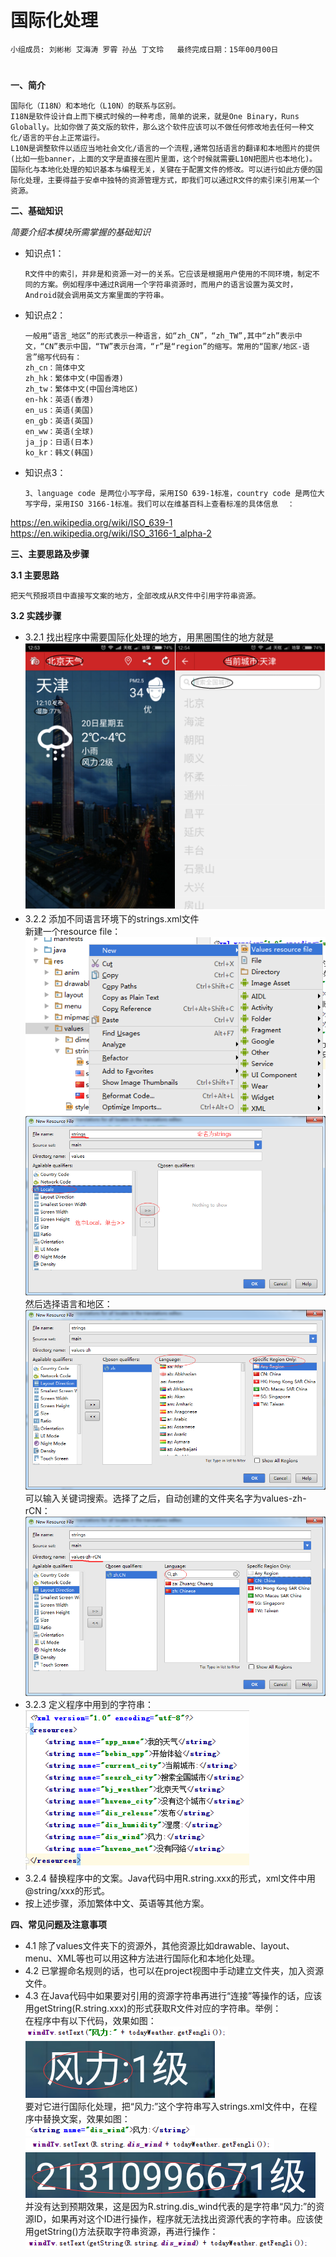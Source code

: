 # 国际化处理


    小组成员: 刘彬彬 艾海涛 罗霄 孙丛 丁文玲   最终完成日期：15年00月00日
# 

**一、简介**

    国际化（I18N）和本地化（L10N）的联系与区别。
    I18N是软件设计自上而下模式时候的一种考虑，简单的说来，就是One Binary，Runs Globally。比如你做了英文版的软件，那么这个软件应该可以不做任何修改地去任何一种文化/语言的平台上正常运行。
    L10N是调整软件以适应当地社会文化/语言的一个流程,通常包括语言的翻译和本地图片的提供(比如一些banner，上面的文字是直接在图片里面，这个时候就需要L10N把图片也本地化)。
    国际化与本地化处理的知识基本与编程无关，关键在于配置文件的修改。可以进行如此方便的国际化处理，主要得益于安卓中独特的资源管理方式，即我们可以通过R文件的索引来引用某一个资源。

**二、基础知识**

*简要介绍本模块所需掌握的基础知识*
   
* 知识点1：

      R文件中的索引，并非是和资源一对一的关系。它应该是根据用户使用的不同环境，制定不同的方案。例如程序中通过R调用一个字符串资源时，而用户的语言设置为英文时，Android就会调用英文方案里面的字符串。

* 知识点2：

      一般用“语言_地区”的形式表示一种语言，如“zh_CN”，“zh_TW”,其中“zh”表示中文，“CN”表示中国，“TW”表示台湾，“r”是“region”的缩写。常用的“国家/地区-语言”缩写代码有：
      zh_cn：简体中文
      zh_hk：繁体中文(中国香港)  
      zh_tw：繁体中文(中国台湾地区)
      en-hk：英语(香港)
      en_us：英语(美国)
      en_gb：英语(英国)
      en_ww：英语(全球)
      ja_jp：日语(日本)
      ko_kr：韩文(韩国)


* 知识点3：

      3、language code 是两位小写字母，采用ISO 639-1标准，country code 是两位大写字母，采用ISO 3166-1标准。我们可以在维基百科上查看标准的具体信息  ：
https://en.wikipedia.org/wiki/ISO_639-1  
https://en.wikipedia.org/wiki/ISO_3166-1_alpha-2


   

**三、主要思路及步骤**

**3.1 主要思路**

    把天气预报项目中直接写文案的地方，全部改成从R文件中引用字符串资源。

**3.2 实践步骤**

*   3.2.1 找出程序中需要国际化处理的地方，用黑圈围住的地方就是
![](g11n_1.png)
*   3.2.2 添加不同语言环境下的strings.xml文件    
新建一个resource file：  
![](g11n_2.png)
![](g11n_3.png)
然后选择语言和地区：  
![](g11n_4.png)
可以输入关键词搜索。选择了之后，自动创建的文件夹名字为values-zh-rCN：  
![](g11n_5.png)
*   3.2.3 定义程序中用到的字符串：  
![](g11n_6.png)
*   3.2.4 替换程序中的文案。Java代码中用R.string.xxx的形式，xml文件中用@string/xxx的形式。
*   按上述步骤，添加繁体中文、英语等其他方案。

**四、常见问题及注意事项**

*   4.1 除了values文件夹下的资源外，其他资源比如drawable、layout、menu、XML等也可以用这种方法进行国际化和本地化处理。
*   4.2 已掌握命名规则的话，也可以在project视图中手动建立文件夹，加入资源文件。
*   4.3 在Java代码中如果要对引用的资源字符串再进行“连接”等操作的话，应该用getString(R.string.xxx)的形式获取R文件对应的字符串。举例：  
在程序中有以下代码，效果如图：    
![](g11n_7.png)  
![](g11n_8.png)  
要对它进行国际化处理，把“风力:”这个字符串写入strings.xml文件中，在程序中替换文案，效果如图：  
![](g11n_9.png)  
![](g11n_10.png)  
![](g11n_11.png)  
并没有达到预期效果，这是因为R.string.dis_wind代表的是字符串“风力:”的资源ID，如果再对这个ID进行操作，程序就无法找出资源代表的字符串。应该使用getString()方法获取字符串资源，再进行操作：  
![](g11n_12.png)